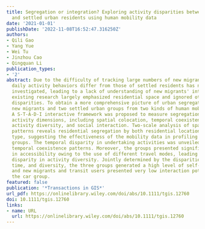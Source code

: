 ```yaml
---
title: Segregation or integration? Exploring activity disparities between migrants
  and settled urban residents using human mobility data
date: '2021-01-01'
publishDate: '2022-11-08T16:52:47.316250Z'
authors:
- Qili Gao
- Yang Yue
- Wei Tu
- Jinzhou Cao
- Qingquan Li
publication_types:
- '2'
abstract: Due to the difficulty of tracking large numbers of new migrants, how their
  daily activity behaviors differ from those of settled residents has not been well
  investigated, leading to a lack of understanding of new migrants' integration. Meanwhile,
  existing research largely emphasized residential space and ignored other activity
  disparities. To obtain a more comprehensive picture of urban segregation, we identified
  new migrants and two settled urban groups from two kinds of human mobility data.
  A S-T-A-D-I interactive framework was proposed to measure segregation from multiple
  activity dimensions, including spatial colocation, temporal coexistence, accessibility,
  activity diversity, and social interaction. Two-scale analysis of spatial colocation
  patterns reveals residential segregation by both residential location and housing
  type, suggesting the effectiveness of the mobility data in profiling socioeconomic
  groups. The temporal disparity in undertaking activities was unveiled by identifying
  temporal coexistence patterns. Moreover, the groups presented significant inequality
  in accessibility owing to the use of different travel modes, leading to a notable
  disparity in activity diversity. Jointly determined by the disparities in space,
  time, and diversity, the three groups generated a high level of self-segregation,
  and new migrants and transit users presented very low interaction potentials with
  the car group.
featured: false
publication: '*Transactions in GIS*'
url_pdf: https://onlinelibrary.wiley.com/doi/abs/10.1111/tgis.12760
doi: 10.1111/tgis.12760
links:
- name: URL
  url: https://onlinelibrary.wiley.com/doi/abs/10.1111/tgis.12760
---
```


